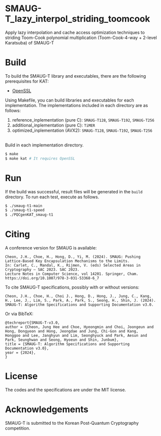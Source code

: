 # SMAUG-T_lazy_interpol_striding_toomcook
Apply lazy interpolation and cache access optimization techniques to striding Toom-Cook polynomial multiplication (Toom-Cook-4-way + 2-level Karatsuba) of SMAUG-T


# Build

To build the SMAUG-T library and executables, there are the following prerequisites for KAT:

- [OpenSSL](https://www.openssl.org/)

Using Makefile, you can build libraries and executables for each implementation. 
The implementations included in each directory are as follows:

1. reference_inplementation (pure C): `SMAUG-T128`, `SMAUG-T192`, `SMAUG-T256` 
2. additional_inplementation (pure C): `TiMER`
3. optimized_inplementation (AVX2): `SMAUG-T128`, `SMAUG-T192`, `SMAUG-T256` 


\
Build in each implementation directory.

```bash
$ make 
$ make kat # It requires OpenSSL
```

# Run

If the build was successful, result files will be generated in the `build` directory. To run each test, execute as follows.

```bash
$ ./smaug-t1-main
$ ./smaug-t1-speed
$ ./PQCgenKAT_smaug-t1
```


# Citing

A conference version for SMAUG is available:

    Cheon, J.H., Choe, H., Hong, D., Yi, M. (2024). SMAUG: Pushing Lattice-Based Key Encapsulation Mechanisms to the Limits. 
    In: Carlet, C., Mandal, K., Rijmen, V. (eds) Selected Areas in Cryptography – SAC 2023. SAC 2023. 
    Lecture Notes in Computer Science, vol 14201. Springer, Cham. https://doi.org/10.1007/978-3-031-53368-6_7

To cite SMAUG-T specifications, possibly with or without versions: 

    Cheon, J.H., Choe, H., Choi J., Hong, D., Hong, J., Jung, C., Kang, H., Lee, J., Lim, S., Park, A., Park, S., Seong, H., Shin, J. (2024). 
    SMAUG-T: Algorithm Specifications and Supporting Documentation v3.0.

Or via BibTeX: 

    @techreport{SMAUG-T-v3.0,
    author = {Cheon, Jung Hee and Choe, Hyeongmin and Choi, Joongeun and Hong, Dongyeon and Hong, Jeongdae and Jung, Chi-Gon and Kang, 
    Honggoo and Lee, Janghyun and Lim, Seonghyuck and Park, Aesun and Park, Seunghwan and Seong, Hyoeun and Shin, Junbum},
    title = {SMAUG-T: Algorithm Specifications and Supporting Documentation v3.0},
    year = {2024},
    }

# License

The codes and the specifications are under the MIT license. 

# Acknowledgements

SMAUG-T is submitted to the Korean Post-Quantum Cryptography competition. 
